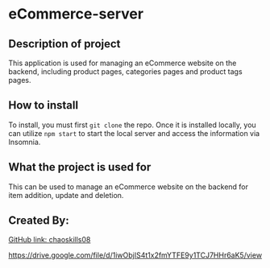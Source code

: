 # eCommerce-server

## Description of project
This application is used for managing an eCommerce website on the backend, including product pages, categories pages and product tags pages. 
## How to install
To install, you must first `git clone` the repo. Once it is installed locally, you can utilize `npm start` to start the local server and access the information via Insomnia. 
## What the project is used for
This can be used to manage an eCommerce website on the backend for item addition, update and deletion. 
## Created By:
[GitHub link: chaoskills08](https://github.com/chaoskills08)
  
https://drive.google.com/file/d/1iwObjIS4t1x2fmYTFE9y1TCJ7HHr6aK5/view
